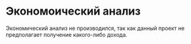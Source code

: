 # Экономоический анализ

Экономический анализ не производился, так как данный проект не предполагает получение какого-либо дохода.